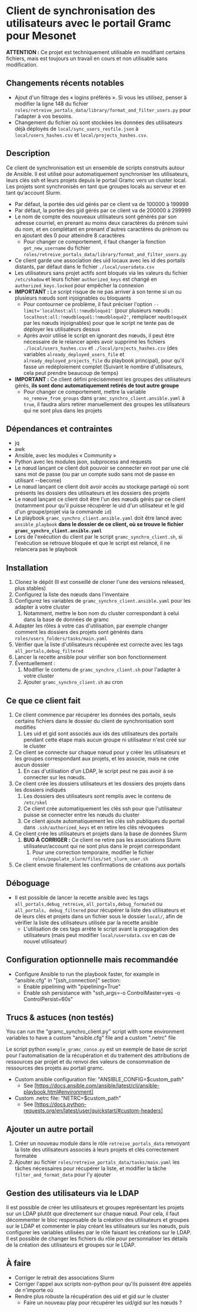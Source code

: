 Client de synchronisation des utilisateurs avec le portail Gramc pour Mesonet
=============================================================================

**ATTENTION :** Ce projet est techniquement utilisable en modifiant certains fichiers, mais est toujours un travail en cours et non utilisable sans modification.

Changements récents notables
----------------------------

- Ajout d'un filtrage des « logins préférés ». Si vous les utilisez, penser à modifier la ligne 148 du fichier `roles/retreive_portals_data/library/format_and_filter_users.py` pour l'adapter à vos besoins.
- Changement du fichier où sont stockées les données des utilisateurs déjà déployés de `local/sync_users_resfile.json` à `local/users_hashes.csv` et `local/projects_hashes.csv`.

Description
-----------

Ce client de synchronisation est un ensemble de scripts construits autour de Ansible. Il est utilisé pour automatiquement synchroniser les utilisateurs, leurs clés ssh et leurs projets depuis le portail Gramc vers un cluster local. Les projets sont synchronisés en tant que groupes locals au serveur et en tant qu'account Slurm.

- Par défaut, la portée des uid gérés par ce client va de 100000 à 199999
- Par défaut, la portée des gid gérés par ce client va de 200000 à 299999
- Le nom de compte des nouveaux utilisateurs sont générés par son adresse courriel, en prenant au moins deux caractères du prénom suivi du nom, et en complétant en prenant d'autres caractères du prénom ou en ajoutant des 0 pour atteindre 8 caractères
    - Pour changer ce comportement, il faut changer la fonction `get_new_username` du fichier `roles/retreive_portals_data/library/format_and_filter_users.py`
- Ce client garde une association des uid locaux avec les id des portails distants, par défaut dans le fichier `./local/usersdata.csv`
- Les utilisateurs sans projet actifs sont bloqués via les valeurs du fichier `/etc/shadow` et leurs fichier `authorized_keys` est changé en `authorized_keys.locked` pour empêcher la connexion
- **IMPORTANT :** Le script risque de ne pas arriver à son terme si un ou plusieurs nœuds sont injoignables ou bloquants
    - Pour contourner ce problème, il faut préciser l'option `--limit='localhost:all:!nœudbloqué1'` (pour plusieurs nœuds : `localhost:all:!nœudbloqué1:!nœudbloqué2'`, remplacer `nœudbloquéX` par les nœuds injoignables) pour que le script ne tente pas de déployer les utilisateurs dessus
    - Après avoir utilisé le script en ignorant des nœuds, il peut être nécessaire de le relancer après avoir supprimé les fichiers `./local/users_hashes.csv` et `./local/projects_hashes.csv` (des variables `already_deployed_users_file` et `already_deployed_projects_file` du playbook principal), pour qu'il fasse un redéploiement complet (Suivant le nombre d'utilisateurs, cela peut prendre beaucoup de temps)
- **IMPORTANT :** Ce client défini précisémment les groupes des utilisateurs gérés, **ils sont donc automatiquement retirés de tout autre groupe**
    - Pour changer ce comportement, mettre la variable `no_remove_from_groups` dans `gramc_synchro_client.ansible.yaml` à `true`, il faudra alors retirer manuellement des groupes les utilisateurs qui ne sont plus dans les projets

Dépendances et contraintes
--------------------------

- jq
- awk
- Ansible, avec les modules « Community »
- Python avec les modules json, subprocess and requests
- Le nœud lançant ce client doit pouvoir se connecter en root par une clé sans mot de passe (ou par un compte sudo sans mot de passe en utilisant --become)
- Le nœud lançant ce client doit avoir accès au stockage partagé où sont présents les dossiers des utilisateurs et les dossiers des projets
- Le nœud lançant ce client doit être l'un des nœuds gérés par ce client (notamment pour qu'il puisse récupérer le uid d'un utilisateur et le gid d'un groupe/projet via la commande `id`)
- Le playbook `gramc_synchro_client.ansible.yaml` doit être lancé avec `ansible_playbook` **dans le dossier de ce client, où se trouve le fichier `gramc_synchro_client.ansible.yaml`**
- Lors de l'exécution du client par le script `gramc_synchro_client.sh`, si l'exécution se retrouve bloquée et que le script est relancé, il ne relancera pas le playbook

Installation
------------

1. Clonez le dépôt (Il est conseillé de cloner l'une des versions released, plus stables)
2. Configurez la liste des nœuds dans l'inventaire
3. Configurez les variables de `gramc_synchro_client.ansible.yaml` pour les adapter à votre cluster
    1. Notamment, mettre le bon nom du cluster correspondant à celui dans la base de données de gramc
4. Adapter les rôles à votre cas d'utilisation, par exemple changer comment les dossiers des projets sont générés dans `roles/users_folders/tasks/main.yaml`
5. Vérifier que la liste d'utilisateurs récupérée est correcte avec les tags `all_portals,debug_filtered`
6. Lancer la recette ansible pour vérifier son bon fonctionnement
7. Éventuellement :
    1. Modifier le contenu de `gramc_synchro_client.sh` pour l'adapter à votre cluster
    2. Ajouter `gramc_synchro_client.sh` au cron

Ce que ce client fait
---------------------

1. Ce client commence par récupérer les données des portails, seuls certains fichiers dans le dossier du client de synchronisation sont modifiés
    1. Les uid et gid sont associés aux ids des utilisateurs des portails pendant cette étape mais aucun groupe ni utilisateur n'est créé sur le cluster
2. Ce client se connecte sur chaque nœud pour y créer les utilisateurs et les groupes correspondant aux projets, et les associe, mais ne crée aucun dossier
    1. En cas d'utilisation d'un LDAP, le script peut ne pas avoir à se connecter sur les nœuds.
3. Ce client crée les dossiers utilisateurs et les dossiers des projets dans les dossiers indiqués
    1. Les dossiers des utilisateurs sont remplis avec le contenu de `/etc/skel`
    2. Ce client crée automatiquement les clés ssh pour que l'utilisateur puisse se connecter entre les nœuds du cluster
    3. Ce client ajoute automatiquement les clés ssh publiques du portail dans `.ssh/authorized_keys` et en retire les clés révoquées
4. Ce client crée les utilisateurs et projets dans la base de données Slurm
    1. **BUG À CORRIGER :** Ce client ne retire pas les associations Slurm utilisateur/account qui ne sont plus dans le projet correspondant
        1. Pour une correction temporaire, modifier le fichier `roles/populate_slurm/files/set_slurm_user.sh`
5. Ce client envoie finalement les confirmations de créations aux portails

Déboguage
---------

- Il est possible de lancer la recette ansible avec les tags `all_portals,debug_retreive`, `all_portals,debug_formated` ou `all_portals, debug_filtered` pour récupérer la liste des utilisateurs et de leurs clés et projets dans un fichier sous le dossier `local/`, afin de vérifier la liste des utilisateurs utilisée par la recette ansible
    - L'utilisation de ces tags arrête le script avant la propagation des utilisateurs (mais peut modifier `local/usersdata.csv` en cas de nouvel utilisateur)

Configuration optionnelle mais recommandée
------------------------------------------

- Configure Ansible to run the playbook faster, for example in "ansible.cfg" in "\[ssh\_connection\]" section:
  - Enable pipelining with "pipelining=True"
  - Enable ssh persistance with "ssh\_args=-o ControlMaster=yes -o ControlPersist=60s"

Trucs & astuces (non testés)
----------------------------

You can run the "gramc\_synchro\_client.py" script with some environment variables to have a custom "ansible.cfg" file and a custom ".netrc" file

Le script python `exemple_gramc_conso.py` est un exemple de base de script pour l'automatisation de la récupération et du traitement des attributions de ressources par projet et du renvoi des valeurs de consommation de ressources des projets au portail gramc.

- Custom ansible configuration file: "ANSIBLE\_CONFIG=$custom\_path"
  - See [https://docs.ansible.com/ansible/latest/cli/ansible-playbook.html#environment]
- Custom .netrc file: "NETRC=$custom\_path"
  - See [https://docs.python-requests.org/en/latest/user/quickstart/#custom-headers]

Ajouter un autre portail
------------------------

1. Créer un nouveau module dans le rôle `retreive_portals_data` renvoyant la liste des utilisateurs associés à leurs projets et clés correctement formatée
2. Ajouter au fichier `roles/retreive_portals_data/tasks/main.yaml` les tâches nécessaires pour récupérer la liste, et modifier la tâche `filter_and_format_data` pour l'y ajouter

Gestion des utilisateurs via le LDAP
------------------------------------

Il est possible de créer les utilisateurs et groupes représentant les projets sur un LDAP plutôt que directement sur chaque nœud. Pour cela, il faut décommenter le bloc responsable de la création des utilisateurs et groupes sur le LDAP et commenter le play créant les utilisateurs sur les nœuds, puis configurer les variables utilisées par le rôle faisant les créations sur le LDAP. Il est possible de changer les fichiers du rôle pour personnaliser les détails de la création des utilisateurs et groupes sur le LDAP.

À faire
-------

- Corriger le retrait des associations Slurm
- Corriger l'appel aux scripts non-python pour qu'ils puissent être appelés de n'importe où
- Rendre plus robuste la récupération des uid et gid sur le cluster
    - Faire un nouveau play pour récupérer les uid/gid sur les nœuds ?

